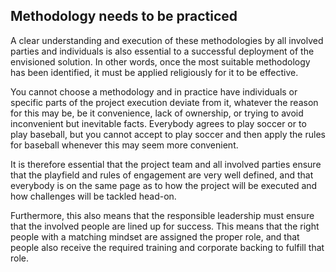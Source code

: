 ## Methodology needs to be practiced

A clear understanding and execution of these methodologies by all involved parties and individuals is also essential to a successful deployment of the envisioned solution. In other words, once the most suitable methodology has been identified, it must be applied religiously for it to be effective.

You cannot choose a methodology and in practice have individuals or specific parts of the project execution deviate from it, whatever the reason for this may be, be it convenience, lack of ownership, or trying to avoid inconvenient but inevitable facts. Everybody agrees to play soccer or to play baseball, but you cannot accept to play soccer and then apply the rules for baseball whenever this may seem more convenient.

It is therefore essential that the project team and all involved parties ensure that the playfield and rules of engagement are very well defined, and that everybody is on the same page as to how the project will be executed and how challenges will be tackled head-on.

Furthermore, this also means that the responsible leadership must ensure that the involved people are lined up for success. This means that the right people with a matching mindset are assigned the proper role, and that people also receive the required training and corporate backing to fulfill that role.
